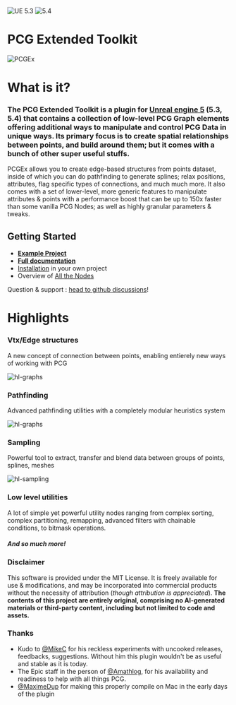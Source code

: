 ![UE 5.3](https://img.shields.io/badge/UE-5.3-darkgreen) ![5.4](https://img.shields.io/badge/5.4-darkgreen)
# PCG Extended Toolkit 

![PCGEx](/Resources/Icon128.png)

# What is it?
### The PCG Extended Toolkit is a plugin for [Unreal engine 5](https://www.unrealengine.com/en-US/) (5.3, 5.4) that contains a collection of **low-level PCG Graph elements** offering additional ways to manipulate and control PCG Data in unique ways. Its primary focus is to create spatial relationships between points, and build around them; but it comes with a bunch of other super useful stuffs.

PCGEx allows you to create edge-based structures from points dataset, inside of which you can do pathfinding to generate splines; relax positions, attributes, flag specific types of connections, and much much more. 
It also comes with a set of lower-level, more generic features to manipulate attributes & points with a performance boost that can be up to 150x faster than some vanilla PCG Nodes; as well as highly granular parameters & tweaks.

## Getting Started
* **[Example Project](https://github.com/Nebukam/PCGExExampleProject)**
* **[Full documentation](https://nebukam.github.io/PCGExtendedToolkit/)**
* [Installation](https://nebukam.github.io/PCGExtendedToolkit/installation/) in your own project
* Overview of [All the Nodes](https://nebukam.github.io/PCGExtendedToolkit/all-nodes.html)

Question & support : [head to github discussions](https://github.com/Nebukam/PCGExtendedToolkit/discussions)!

# Highlights
### Vtx/Edge structures
A new concept of connection between points, enabling entierely new ways of working with PCG

![hl-graphs](https://raw.githubusercontent.com/Nebukam/PCGExtendedToolkit/docs/_sources/assets/misc/highlight-graphs.jpg)

### Pathfinding
Advanced pathfinding utilities with a completely modular heuristics system

![hl-graphs](https://raw.githubusercontent.com/Nebukam/PCGExtendedToolkit/docs/_sources/assets/misc/highlight-pathfinding.jpg)

### Sampling
Powerful tool to extract, transfer and blend data between groups of points, splines, meshes

![hl-sampling](https://raw.githubusercontent.com/Nebukam/PCGExtendedToolkit/docs/_sources/assets/misc/highlight-samplers.jpg)

### Low level utilities
A lot of simple yet powerful utility nodes ranging from complex sorting, complex partitioning, remapping, advanced filters with chainable conditions, to bitmask operations.

#### *And so much more!*


### Disclaimer
This software is provided under the MIT License. It is freely available for use & modifications, and may be incorporated into commercial products without the necessity of attribution (*though attribution is appreciated*). **The contents of this project are entirely original, comprising no AI-generated materials or third-party content, including but not limited to code and assets.**

### Thanks
- Kudo to [@MikeC](https://github.com/mikec316) for his reckless experiments with uncooked releases, feedbacks, suggestions. Without him this plugin wouldn't be as useful and stable as it is today.
- The Epic staff in the person of [@Amathlog](https://github.com/Amathlog), for his availability and readiness to help with all things PCG.
- [@MaximeDup](https://github.com/MaximeDup) for making this properly compile on Mac in the early days of the plugin
